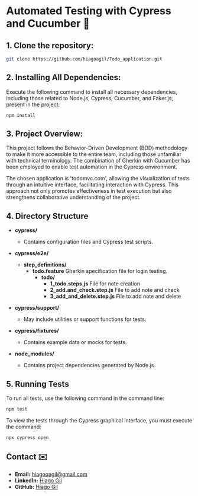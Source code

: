 # Automated Testing with Cypress and Cucumber 🥒
## 1. Clone the repository:
```bash
git clone https://github.com/hiagoagil/Todo_application.git
```
## 2. Installing All Dependencies:

Execute the following command to install all necessary dependencies, including those related to Node.js, Cypress, Cucumber, and Faker.js, present in the project:

```bash
npm install
```

## 3. Project Overview:

This project follows the Behavior-Driven Development (BDD) methodology to make it more accessible to the entire team, including those unfamiliar with technical terminology. The combination of Gherkin with Cucumber has been employed to enable test automation in the Cypress environment.

The chosen application is 'todomvc.com', allowing the visualization of tests through an intuitive interface, facilitating interaction with Cypress. This approach not only promotes effectiveness in test execution but also strengthens collaborative understanding of the project.

## 4. Directory Structure
- **cypress/**
  - Contains configuration files and Cypress test scripts.

- **cypress/e2e/**
  - **step_definitions/** 
      - **todo.feature** Gherkin specification file for login testing.
         - **todo/**
              - **1_todo.steps.js** File for note creation
            - **2_add.and_check.step.js** File to add note and check
            - **3_add_and_delete.step.js** File to add note and delete
- **cypress/support/**
  - May include utilities or support functions for tests.

- **cypress/fixtures/**
  - Contains example data or mocks for tests.

- **node_modules/**
  - Contains project dependencies generated by Node.js.

## 5. Running Tests

To run all tests, use the following command in the command line:
```bash
npm test
```

To view the tests through the Cypress graphical interface, you must execute the command:
```bash
npx cypress open
```

## Contact ✉️

- **Email:** [hiagoqagil@gmail.com](mailto:hiagoqagil@gmail.com)
- **LinkedIn:** [Hiago Gil](https://www.linkedin.com/in/hiago-gil-b94169166)
- **GitHub:** [Hiago Gil](https://github.com/hiagoagil)